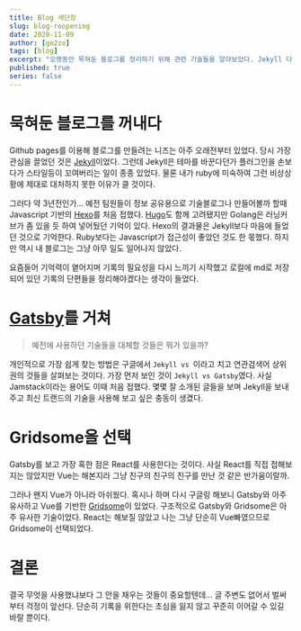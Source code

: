 ```yaml
---
title: Blog 새단장
slug: blog-reopening
date: 2020-11-09
author: [go2zo]
tags: [blog]
excerpt: "오랫동안 묵혀둔 블로그를 정리하기 위해 관련 기술들을 알아보았다. Jekyll 다음으로 Hexo를 사용할까 생각하고 있던 와중에 Vue.js 기반 정적 사이트 생성기(Static Site Generator, SSG)인 Gridsome을 알게 되었고 새로이 블로그를 만들기로 했다."
published: true
series: false
---
```


# 묵혀둔 블로그를 꺼내다

Github pages를 이용해 블로그를 만들려는 니즈는 아주 오래전부터 있었다. 당시 가장 관심을 끌었던 것은 [Jekyll](https://jekyllrb.com/)이었다. 그런데 Jekyll은 테마를 바꾼다던가 플러그인을 손보다가 스타일등이 꼬여버리는 일이 종종 있었다. 물론 내가 ruby에 미숙하여 그런 비상상황에 제대로 대처하지 못한 이유가 클 것이다.

그러다 약 3년전인가... 예전 팀원들이 정보 공유용으로 기술블로그나 만들어볼까 할때 Javascript 기반의 [Hexo](https://hexo.io/index.html)를 처음 접했다. [Hugo](https://gohugo.io/)도 함께 고려됐지만 Golang은 러닝커브가 좀 있을 듯 하여 넣어뒀던 기억이 있다. Hexo의 결과물은 Jekyll보다 마음에 들었던 것으로 기억한다. Ruby보다는 Javascript가 접근성이 좋았던 것도 한 몫했다. 하지만 역시 내 블로그는 그냥 아무 일도 일어나지 않았다.

요즘들어 기억력이 옅어지며 기록의 필요성을 다시 느끼기 시작했고 로컬에 md로 저장되어 있던 기록의 단편들을 정리해야겠다는 생각이 들었다.

# [Gatsby](https://www.gatsbyjs.com/)를 거쳐

> 예전에 사용하던 기술들을 대체할 것들은 뭐가 있을까?

개인적으로 가장 쉽게 찾는 방법은 구글에서 `Jekyll vs `이라고 치고 연관검색어 상위권의 것들을 살펴보는 것이다. 가장 먼저 보인 것이 `Jekyll vs Gatsby`였다. 사실 Jamstack이라는 용어도 이때 처음 접했다. 몇몇 잘 소개된 글들을 보며 Jekyll을 보내주고 최신 트랜드의 기술을 사용해 보고 싶은 충동이 생겼다.

# Gridsome을 선택

Gatsby를 보고 가장 혹한 점은 React를 사용한다는 것이다. 사실 React를 직접 접해보지는 않았지만 Vue는 해본지라 그냥 친구의 친구의 친구를 만난 것 같은 반가움이랄까.

그러나 왠지 Vue가 아니라 아쉬웠다. 혹시나 하며 다시 구글링 해보니 Gatsby와 아주 유사하고 Vue를 기반한 [Gridsome](https://gridsome.org/)이 있었다. 구조적으로 Gatsby와 Gridsome은 아주 유사한 기술이었다. React는 해보질 않았고 나는 그냥 단순히 Vue빠였으므로 Gridsome이 선택되었다.

# 결론

결국 무엇을 사용했냐보다 그 안을 채우는 것들이 중요할텐데... 글 주변도 없어서 벌써부터 걱정이 앞선다. 단순히 기록을 위한다는 초심을 잃지 않고 꾸준히 이어갈 수 있길 바랄 뿐이다.
